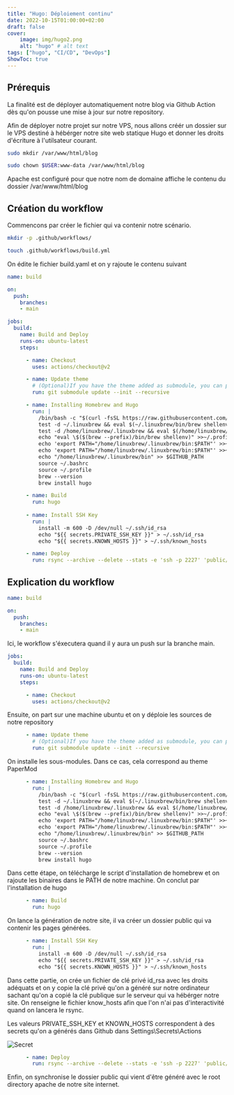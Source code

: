 ```yaml
---
title: "Hugo: Déploiement continu"
date: 2022-10-15T01:00:00+02:00
draft: false
cover:
    image: img/hugo2.png
    alt: "hugo" # alt text
tags: ["hugo", "CI/CD", "DevOps"]  
ShowToc: true
---
```

## Prérequis

La finalité est de déployer automatiquement notre blog via Github Action dès qu'on pousse une mise à jour sur notre repository. 

Afin de déployer notre projet sur notre VPS, nous allons créér un dossier sur le VPS destiné à hébérger notre site web statique Hugo et donner les droits d'écriture à l'utilsateur courant.

```bash
sudo mkdir /var/www/html/blog
```

```bash
sudo chown $USER:www-data /var/www/html/blog
```

Apache est configuré pour que notre nom de domaine affiche le contenu du dossier /var/www/html/blog

## Création du workflow

Commencons par créer le fichier qui va contenir notre scénario.

```bash
mkdir -p .github/workflows/
```

```bash
touch .github/workflows/build.yml
```

On édite le fichier build.yaml et on y rajoute le contenu suivant

```yaml
name: build

on:
  push:
    branches:
    - main

jobs:
  build:
    name: Build and Deploy
    runs-on: ubuntu-latest
    steps:

      - name: Checkout
        uses: actions/checkout@v2

      - name: Update theme
        # (Optional)If you have the theme added as submodule, you can pull it and use the most updated version
        run: git submodule update --init --recursive

      - name: Installing Homebrew and Hugo
        run: |
          /bin/bash -c "$(curl -fsSL https://raw.githubusercontent.com/Homebrew/install/master/install.sh)"
          test -d ~/.linuxbrew && eval $(~/.linuxbrew/bin/brew shellenv)
          test -d /home/linuxbrew/.linuxbrew && eval $(/home/linuxbrew/.linuxbrew/bin/brew shellenv)
          echo "eval \$($(brew --prefix)/bin/brew shellenv)" >>~/.profile
          echo 'export PATH="/home/linuxbrew/.linuxbrew/bin:$PATH"' >>~/.bashrc
          echo 'export PATH="/home/linuxbrew/.linuxbrew/bin:$PATH"' >>~/.profile
          echo "/home/linuxbrew/.linuxbrew/bin" >> $GITHUB_PATH
          source ~/.bashrc
          source ~/.profile
          brew --version
          brew install hugo

      - name: Build
        run: hugo
  
      - name: Install SSH Key
        run: |
          install -m 600 -D /dev/null ~/.ssh/id_rsa
          echo "${{ secrets.PRIVATE_SSH_KEY }}" > ~/.ssh/id_rsa
          echo "${{ secrets.KNOWN_HOSTS }}" > ~/.ssh/known_hosts

      - name: Deploy
        run: rsync --archive --delete --stats -e 'ssh -p 2227' 'public/' richard@${{ secrets.REMOTE_DEST }}:/var/www/html/blog
```

## Explication du workflow

```yaml
name: build

on:
  push:
    branches:
    - main
```

Ici, le workflow s'éxecutera quand il y aura un push sur la branche main.

```yaml
jobs:
  build:
    name: Build and Deploy
    runs-on: ubuntu-latest
    steps:

      - name: Checkout
        uses: actions/checkout@v2
```

Ensuite, on part sur une machine ubuntu et on y déploie les sources de notre repository

```yaml
      - name: Update theme
        # (Optional)If you have the theme added as submodule, you can pull it and use the most updated version
        run: git submodule update --init --recursive
```

On installe les sous-modules. Dans ce cas, cela correspond au theme PaperMod

```yaml
      - name: Installing Homebrew and Hugo
        run: |
          /bin/bash -c "$(curl -fsSL https://raw.githubusercontent.com/Homebrew/install/master/install.sh)"
          test -d ~/.linuxbrew && eval $(~/.linuxbrew/bin/brew shellenv)
          test -d /home/linuxbrew/.linuxbrew && eval $(/home/linuxbrew/.linuxbrew/bin/brew shellenv)
          echo "eval \$($(brew --prefix)/bin/brew shellenv)" >>~/.profile
          echo 'export PATH="/home/linuxbrew/.linuxbrew/bin:$PATH"' >>~/.bashrc
          echo 'export PATH="/home/linuxbrew/.linuxbrew/bin:$PATH"' >>~/.profile
          echo "/home/linuxbrew/.linuxbrew/bin" >> $GITHUB_PATH
          source ~/.bashrc
          source ~/.profile
          brew --version
          brew install hugo
```

Dans cette étape, on télécharge le script d'installation de homebrew et on rajoute les binaires dans le PATH de notre machine. On conclut par l'installation de hugo

```yaml
      - name: Build
        run: hugo
```

On lance la génération de notre site, il va créer un dossier public qui va contenir les pages générées.

```yaml
      - name: Install SSH Key
        run: |
          install -m 600 -D /dev/null ~/.ssh/id_rsa
          echo "${{ secrets.PRIVATE_SSH_KEY }}" > ~/.ssh/id_rsa
          echo "${{ secrets.KNOWN_HOSTS }}" > ~/.ssh/known_hosts
```

Dans cette partie, on crée un fichier de clé privé id_rsa avec les droits adéquats et on y copie la clé privé qu'on a généré sur notre ordinateur sachant qu'on a copié la clé publique sur le serveur qui va hébérger notre site. On renseigne le fichier know_hosts afin que l'on n'ai pas d'interactivité quand on lancera le rsync.

Les valeurs PRIVATE_SSH_KEY et KNOWN_HOSTS correspondent à des secrets qu'on a générés dans Github dans Settings\Secrets\Actions

![Secret](/img/secrets.png)

```yaml
      - name: Deploy
        run: rsync --archive --delete --stats -e 'ssh -p 2227' 'public/' richard@${{ secrets.REMOTE_DEST }}:/var/www/html/blog
```

Enfin, on synchronise le dossier public qui vient d'être généré avec le root directory apache de notre site internet.
